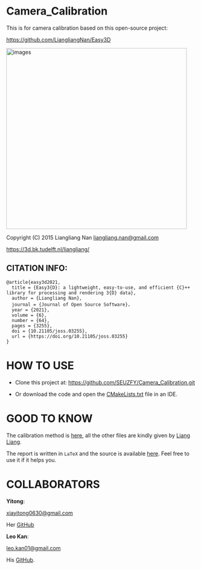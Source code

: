 # Camera_Calibration

This is for camera calibration based on this open-source project:

https://github.com/LiangliangNan/Easy3D

<img width="478" alt="images" src="https://user-images.githubusercontent.com/72781910/168390581-25a1adce-4b04-4589-b655-a73455d3e2d6.PNG">

Copyright (C) 2015 Liangliang Nan <liangliang.nan@gmail.com>

https://3d.bk.tudelft.nl/liangliang/


## CITATION INFO:
```
@article{easy3d2021,
  title = {Easy3{D}: a lightweight, easy-to-use, and efficient {C}++ library for processing and rendering 3{D} data},
  author = {Liangliang Nan},
  journal = {Journal of Open Source Software}，
  year = {2021},
  volume = {6},
  number = {64},
  pages = {3255},
  doi = {10.21105/joss.03255},
  url = {https://doi.org/10.21105/joss.03255}
}
```

# HOW TO USE

* Clone this project at: https://github.com/SEUZFY/Camera_Calibration.git

* Or download the code and open the [CMakeLists.txt](https://github.com/SEUZFY/Camera_Calibration/blob/master/CMakeLists.txt) file in an IDE.

# GOOD TO KNOW

The calibration method is [here](https://github.com/SEUZFY/Camera_Calibration/blob/master/Calibration/calibration_method.cpp), all the other files are kindly given by [Liang Liang](https://3d.bk.tudelft.nl/liangliang/).

The report is written in `LaTeX` and the source is available [here](https://github.com/SEUZFY/Camera_Calibration/tree/master/report/source). Feel free to use it if it helps you.

# COLLABORATORS

**Yitong**:

xiayitong0630@gmail.com

Her [GitHub](https://github.com/YitongXia/camera-calibration)

**Leo Kan**:

leo.kan01@gmail.com

His [GitHub](https://github.com/leowhk/A1_calibration).
 
 

